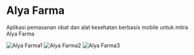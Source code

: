 # Alya Farma
 Aplikasi pemasanan obat dan alat kesehatan berbasis mobile untuk mitra Alya Farma
 
 ![Alya Farma1](https://user-images.githubusercontent.com/71241922/147676331-635c4590-3e3b-4ab1-90e3-64ca3cac8561.png)
 ![Alya Farma2](https://user-images.githubusercontent.com/71241922/147676344-bb57dfea-aff3-4f10-bc85-8664721dec02.png)
 ![Alya Farma3](https://user-images.githubusercontent.com/71241922/147676360-40f946ac-c24d-479e-b95a-0c4f9e32198c.png)


